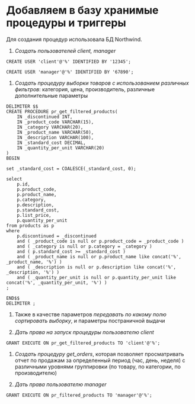 # Добавляем в базу хранимые процедуры и триггеры

Для создания процедур использовала БД Northwind.

1. *Создать пользователей client, manager*

`CREATE USER 'client'@'%' IDENTIFIED BY '12345';`

`CREATE USER 'manager'@'%' IDENTIFIED BY '67890';`

1. *Создать процедуру выборки товаров с использованием различных фильтров*: категория, цена, производитель, различные дополнительные параметры

```
DELIMITER $$
CREATE PROCEDURE pr_get_filtered_products(
	IN _discontinued INT,
    IN _product_code VARCHAR(15),
    IN _category VARCHAR(20),
    IN _product_name VARCHAR(50),
    IN _description VARCHAR(100),
    IN _standard_cost DECIMAL,
    IN _quantity_per_unit VARCHAR(20)
)
BEGIN

set _standard_cost = COALESCE(_standard_cost, 0);

select 
    p.id, 
    p.product_code, 
    p.product_name, 
    p.category, 
    p.description, 
    p.standard_cost, 
    p.list_price, 
    p.quantity_per_unit
from products as p
where 
	p.discontinued = _discontinued
    and ( _product_code is null or p.product_code = _product_code )
    and ( _category is null or p.category = _category )
    and ( p.standard_cost >= _standard_cost )
    and ( _product_name is null or p.product_name like concat('%', _product_name, '%') )
    and ( _description is null or p.description like concat('%', _description, '%') )
    and ( _quantity_per_unit is null or p.quantity_per_unit like concat('%', _quantity_per_unit, '%') )
;

END$$
DELIMITER ;
```

1. Также в качестве параметров *передавать по какому полю сортировать выборку*, и параметры постраничной выдачи



1. *Дать права на запуск процедуры пользователю client*

`GRANT EXECUTE ON pr_get_filtered_products TO 'client'@'%';`

1. *Создать процедуру get_orders*, которая позволяет просматривать отчет по продажам за определенный период (час, день, неделя) с различными уровнями группировки (по товару, по категории, по производителю)



1. *Дать права пользователю manager*

`GRANT EXECUTE ON pr_filtered_products TO 'manager'@'%';`
